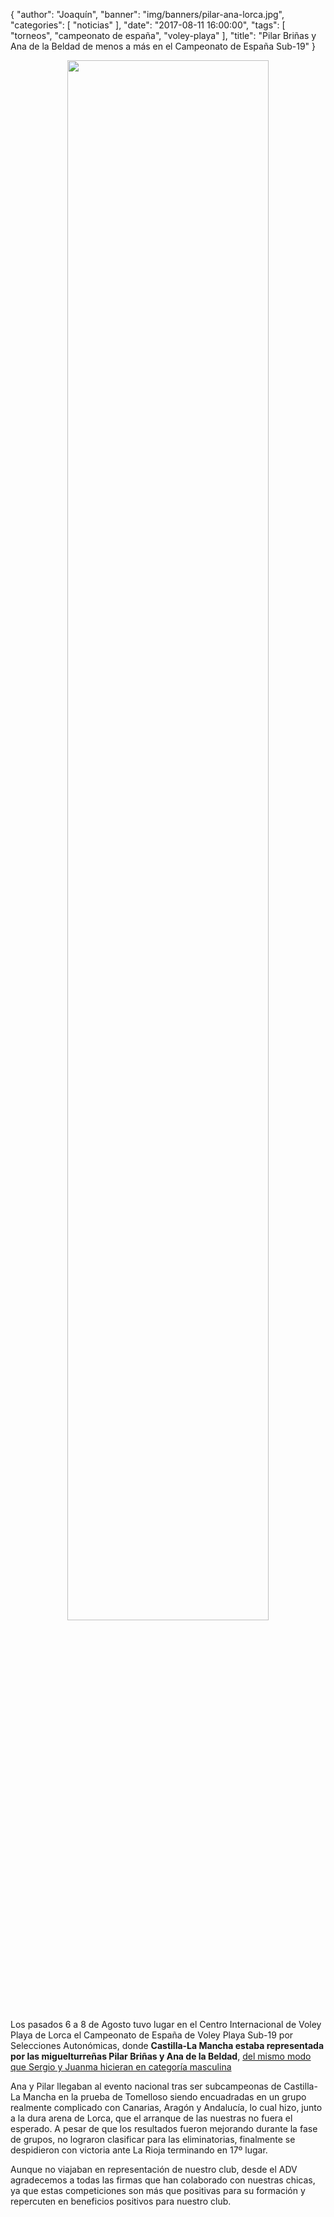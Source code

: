 {
  "author": "Joaquín",
  "banner": "img/banners/pilar-ana-lorca.jpg",
  "categories": [
    "noticias"
  ],
  "date": "2017-08-11 16:00:00",
  "tags": [
    "torneos",
	"campeonato de españa",
	"voley-playa"
  ],
  "title": "Pilar Briñas y Ana de la Beldad de menos a más en el Campeonato de España Sub-19"
}


<center>
	<a target="photo" href="http://www.advmiguelturra.org/img/banners/pilar-ana-lorca.jpg">
	<img width="80%" align="center" src="http://www.advmiguelturra.org/img/banners/pilar-ana-lorca.jpg"/>
	</a>
</center>

Los pasados 6 a 8 de Agosto tuvo lugar en el Centro Internacional de
Voley Playa de Lorca el Campeonato de España de Voley Playa Sub-19 por
Selecciones Autonómicas, donde **Castilla-La Mancha estaba
representada por las miguelturreñas Pilar Briñas y Ana de la
Beldad**,
[del mismo modo que Sergio y Juanma hicieran en categoría masculina](http://www.advmiguelturra.org/blog/2017/08/04/experiencia-juanma-sergio-lorca/)

Ana y Pilar llegaban al evento nacional tras ser subcampeonas de
Castilla-La Mancha en la prueba de Tomelloso siendo encuadradas en un
grupo realmente complicado con Canarias, Aragón y Andalucía, lo cual
hizo, junto a la dura arena de Lorca, que el arranque de las nuestras
no fuera el esperado. A pesar de que los resultados fueron mejorando
durante la fase de grupos, no lograron clasificar para las
eliminatorias, finalmente se despidieron con victoria ante La Rioja
terminando en 17º lugar.

Aunque no viajaban en representación de nuestro club, desde el ADV
agradecemos a todas las firmas que han colaborado con nuestras chicas,
ya que estas competiciones son más que positivas para su formación y
repercuten en beneficios positivos para nuestro club.
